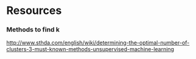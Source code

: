 # Resources

### Methods to find k
http://www.sthda.com/english/wiki/determining-the-optimal-number-of-clusters-3-must-known-methods-unsupervised-machine-learning
